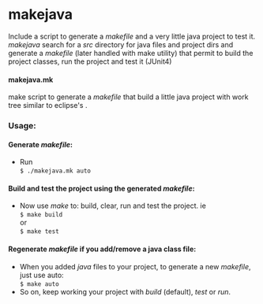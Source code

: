 # makejava
Include a script to generate a _makefile_ and a very little java project to test it. *makejava* search for a _src_ directory for java files and project dirs and generate a _makefile_ (later handled with make utility) that permit to build the project classes, run the project and test it (JUnit4) 

#### makejava.mk  
make script to generate a _makefile_ that build a little java project with work tree similar to eclipse's .

### Usage:
#### Generate _makefile_:

- Run   
`$ ./makejava.mk auto`

#### Build and test the project using the generated _makefile_:

- Now use _make_ to: build, clear, run and test the project. ie  
`$ make build`  
  or  
`$ make test`  

#### Regenerate _makefile_ if you add/remove a java class file:

- When you added _java_ files to your project, to generate a new _makefile_, just use auto:  
`$ make auto` 
- So on, keep working your project with _build_ (default),  _test_ or _run_.
